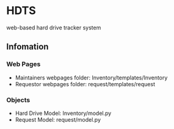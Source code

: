# HDTS
web-based hard drive tracker system
## Infomation

### Web Pages
- Maintainers webpages folder: Inventory/templates/Inventory  
- Requestor webpages folder: request/templates/request  

### Objects
- Hard Drive Model: Inventory/model.py  
- Request Model: request/model.py  
